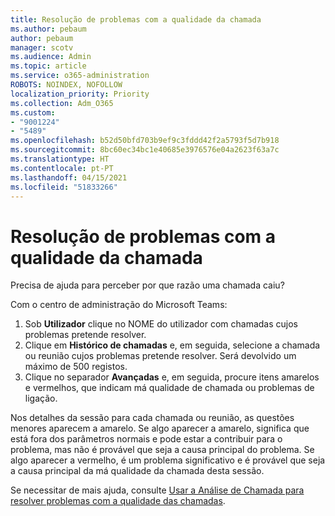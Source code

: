 ```yaml
---
title: Resolução de problemas com a qualidade da chamada
ms.author: pebaum
author: pebaum
manager: scotv
ms.audience: Admin
ms.topic: article
ms.service: o365-administration
ROBOTS: NOINDEX, NOFOLLOW
localization_priority: Priority
ms.collection: Adm_O365
ms.custom:
- "9001224"
- "5489"
ms.openlocfilehash: b52d50bfd703b9ef9c3fddd42f2a5793f5d7b918
ms.sourcegitcommit: 8bc60ec34bc1e40685e3976576e04a2623f63a7c
ms.translationtype: HT
ms.contentlocale: pt-PT
ms.lasthandoff: 04/15/2021
ms.locfileid: "51833266"
---
```

# <a name="troubleshoot-call-quality-problems"></a>Resolução de problemas com a qualidade da chamada

Precisa de ajuda para perceber por que razão uma chamada caiu?

Com o centro de administração do Microsoft Teams:

1. Sob **Utilizador** clique no NOME do utilizador com chamadas cujos problemas pretende resolver.
2. Clique em **Histórico de chamadas** e, em seguida, selecione a chamada ou reunião cujos problemas pretende resolver. Será devolvido um máximo de 500 registos.
3. Clique no separador **Avançadas** e, em seguida, procure itens amarelos e vermelhos, que indicam má qualidade de chamada ou problemas de ligação.

Nos detalhes da sessão para cada chamada ou reunião, as questões menores aparecem a amarelo. Se algo aparecer a amarelo, significa que está fora dos parâmetros normais e pode estar a contribuir para o problema, mas não é provável que seja a causa principal do problema. Se algo aparecer a vermelho, é um problema significativo e é provável que seja a causa principal da má qualidade da chamada desta sessão.

Se necessitar de mais ajuda, consulte [Usar a Análise de Chamada para resolver problemas com a qualidade das chamadas](https://docs.microsoft.com/microsoftteams/use-call-analytics-to-troubleshoot-poor-call-quality#troubleshoot-call-quality-problems-using-call-analytics).
